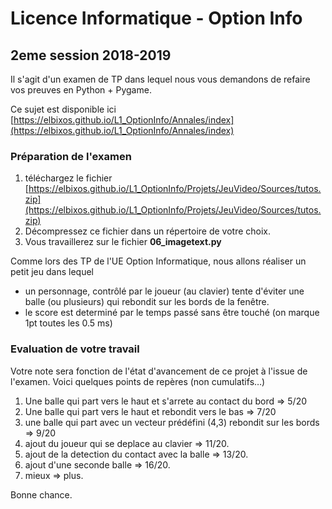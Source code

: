 # Licence Informatique - Option Info

## 2eme session 2018-2019

 Il s'agit d'un examen de TP dans lequel nous vous demandons de refaire vos
 preuves en Python + Pygame.

 Ce sujet est disponible ici [https://elbixos.github.io/L1_OptionInfo/Annales/index](https://elbixos.github.io/L1_OptionInfo/Annales/index)


### Préparation de l'examen

1. téléchargez le fichier [https://elbixos.github.io/L1_OptionInfo/Projets/JeuVideo/Sources/tutos.zip](https://elbixos.github.io/L1_OptionInfo/Projets/JeuVideo/Sources/tutos.zip)
2. Décompressez ce fichier dans un répertoire de votre choix.
3. Vous travaillerez sur le fichier **06_imagetext.py**

Comme lors des TP de l'UE Option Informatique, nous allons réaliser un petit jeu dans lequel
- un personnage, contrôlé par le joueur (au clavier) tente d'éviter une balle (ou plusieurs) qui rebondit sur les bords de la fenêtre.
- le score est determiné par le temps passé sans être touché (on marque 1pt toutes les 0.5 ms)


### Evaluation de votre travail

Votre note sera fonction de l'état d'avancement de ce projet à l'issue de
l'examen. Voici quelques points de repères (non cumulatifs…)

1. Une balle qui part vers le haut et s'arrete au contact du bord => 5/20
2. Une balle qui part vers le haut et rebondit vers le bas => 7/20
3. une balle qui part avec un vecteur prédéfini (4,3) rebondit sur les bords => 9/20
4. ajout du joueur qui se deplace au clavier => 11/20.
5. ajout de la detection du contact avec la balle => 13/20.
5. ajout d'une seconde balle => 16/20.
6. mieux => plus.

Bonne chance.
